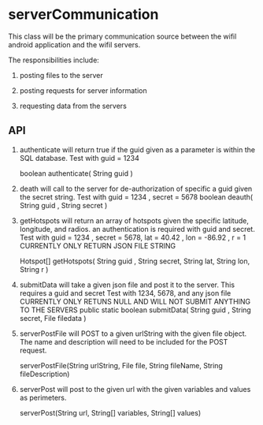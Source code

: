 serverCommunication
====================

This class will be the primary communication source between the wifil android application and the wifil servers.

The responsibilities include:

1) posting files to the server

2) posting requests for server information

3) requesting data from the servers


API
-------------------

1) authenticate will return true if the guid given as a parameter is within the SQL database.
Test with guid = 1234
	
	boolean authenticate( String guid )

2) death will call to the server for de-authorization of specific a guid given the secret string.
Test with guid = 1234 , secret = 5678
	boolean deauth( String guid , String secret )
	
	
3) getHotspots will return an array of hotspots given the specific latitude, longitude, and radios. an authentication is required with guid and secret.
Test with guid = 1234 , secret = 5678, lat = 40.42 , lon = -86.92 , r = 1
CURRENTLY ONLY RETURN JSON FILE STRING
	
	Hotspot[] getHotspots( String guid , String secret, String lat, String lon, String r )

4) submitData will take a given json file and post it to the server. This requires a guid and secret
Test with 1234, 5678, and any json file
CURRENTLY ONLY RETUNS NULL AND WILL NOT SUBMIT ANYTHING TO THE SERVERS
	public static boolean submitData( String guid , String secret, File filedata )
	

5) serverPostFile will POST to a given urlString with the given file object. 
The name and description will need to be included for the POST request.

    serverPostFile(String urlString, File file, String fileName, String fileDescription) 

6) serverPost will post to the given url with the given variables and values as perimeters.

    serverPost(String url, String[] variables, String[] values) 

